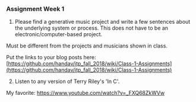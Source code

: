 ### Assignment Week 1

1) Please find a generative music project and write a few sentences about the underlying system or process. This does not have to be an electronic/computer-based project. 

Must be different from the projects and musicians shown in class.   

Put the links to your blog posts here: [https://github.com/handav/itp_fall_2018/wiki/Class-1-Assignments](https://github.com/handav/itp_fall_2018/wiki/Class-1-Assignments)

2) Listen to any version of Terry Riley's 'In C'.

My favorite: https://www.youtube.com/watch?v=_FXQ68ZkWVw
